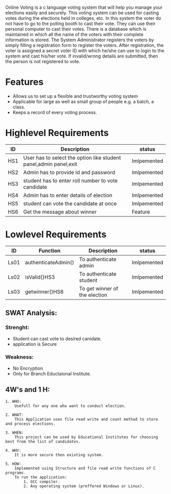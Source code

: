 Online Voting is a c language voting system that will help you manage your elections easily and securely. This voting system can be used for casting votes during the elections held in colleges, etc. In this system the voter do not have to go to the polling booth to cast their vote. They can use their personal computer to cast their votes. There is a database which is maintained in which all the name of the voters with their complete information is stored. The System Administrator registers the voters by simply filling a registration form to register the voters. After registration, the voter is assigned a secret voter ID with which he/she can use to login to the system and cast his/her vote. If invalid/wrong details are submitted, then the person is not registered to vote.

# Features 

* Allows us to set up a flexible and trustworthy voting system
* Applicable for large as well as small group of people e.g. a batch, a class.
* Keeps a record of  every voting process.

# Highlevel Requirements
| ID  |                   Description                                   | status |
|-----|-----------------------------------------------------------------|--------|
| HS1 |User has to select the option like student panel,admin panel,exit|Imlpemented|
| HS2 |Admin has to provide Id and password|Imlpemented|
| HS3 |student has to enter roll number to vote candidate|Imlpemented|
| HS4 |Admin has to enter details of election|Imlpemented|
| HS5 |student can vote the candidate at once|Imlpemented|
| HS6 |Get the message about winner|Feature|

# Lowlevel Requirements
| ID  |                   Function                                      | Description|status |
|-----|-----------------------------------------------------------------|--------|-----------|
| Ls01 |authenticateAdmin()|To authenticate admin|Imlpemented|
| Ls02 |isValid()HS3|To authenticate student|Imlpemented|
| Ls03 |getwinner()HS6|To get winner of the election|Imlpemented|

## SWAT Analysis:

### Strenght:
- Student  can cast vote to desired canidate.
- application is Secure
  
### Weakness:
- No Encryption
- Only for Branch Eductaional Institute.


  
## 4W's and 1 H:
    
    1. WHO:
        Usefull for any one who want to conduct election.
    
    2. WHAT:
        This Application uses file read write and count method to store and process elections.
    
    3. WHEN:
        This project can be used by Educational Institutes for choosing best from the list of candidates.
    
    4. WHY:
        It is more secure then exixting system.
    
    5. HOW:
        Implemented using Structure and file read write functions of C programs.
        To run the application:
            1. GCC compiler.
            2. Any operating system (preffered Windows or Linux).









